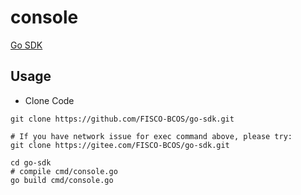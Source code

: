 # console

   [Go SDK](https://github.com/FISCO-BCOS/go-sdk)

## Usage

- Clone Code

```shell
git clone https://github.com/FISCO-BCOS/go-sdk.git

# If you have network issue for exec command above, please try:
git clone https://gitee.com/FISCO-BCOS/go-sdk.git

cd go-sdk
# compile cmd/console.go
go build cmd/console.go
```

